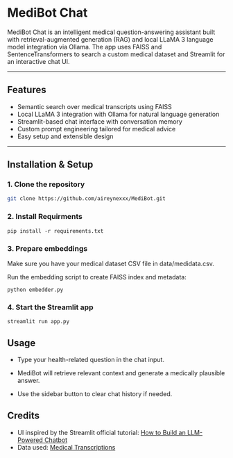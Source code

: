 # MediBot Chat

MediBot Chat is an intelligent medical question-answering assistant built with retrieval-augmented generation (RAG) and local LLaMA 3 language model integration via Ollama. The app uses FAISS and SentenceTransformers to search a custom medical dataset and Streamlit for an interactive chat UI.

---

## Features

- Semantic search over medical transcripts using FAISS
- Local LLaMA 3 integration with Ollama for natural language generation
- Streamlit-based chat interface with conversation memory
- Custom prompt engineering tailored for medical advice
- Easy setup and extensible design

---

## Installation & Setup

### 1. Clone the repository

```bash
git clone https://github.com/aireynexxx/MediBot.git
```
### 2. Install Requirments
```
pip install -r requirements.txt
```

### 3. Prepare embeddings

Make sure you have your medical dataset CSV file in data/medidata.csv.

Run the embedding script to create FAISS index and metadata:
```
python embedder.py
```

### 4. Start the Streamlit app
```
streamlit run app.py
```
## Usage

- Type your health-related question in the chat input.

- MediBot will retrieve relevant context and generate a medically plausible answer.

- Use the sidebar button to clear chat history if needed.

## Credits

- UI inspired by the Streamlit official tutorial: [How to Build an LLM-Powered Chatbot](https://blog.streamlit.io/how-to-build-an-llm-powered-chatbot-with-streamlit/)
- Data used: [Medical Transcriptions](https://www.kaggle.com/datasets/tboyle10/medicaltranscriptions)
